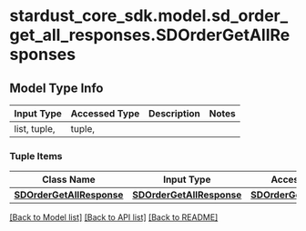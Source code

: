 # stardust_core_sdk.model.sd_order_get_all_responses.SDOrderGetAllResponses

## Model Type Info
Input Type | Accessed Type | Description | Notes
------------ | ------------- | ------------- | -------------
list, tuple,  | tuple,  |  | 

### Tuple Items
Class Name | Input Type | Accessed Type | Description | Notes
------------- | ------------- | ------------- | ------------- | -------------
[**SDOrderGetAllResponse**](SDOrderGetAllResponse.md) | [**SDOrderGetAllResponse**](SDOrderGetAllResponse.md) | [**SDOrderGetAllResponse**](SDOrderGetAllResponse.md) |  | 

[[Back to Model list]](../../README.md#documentation-for-models) [[Back to API list]](../../README.md#documentation-for-api-endpoints) [[Back to README]](../../README.md)

